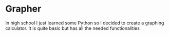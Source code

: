 # Grapher
In high school I just learned some Python so I decided to create a graphing calculator. It is quite basic but has all the needed functionalities
